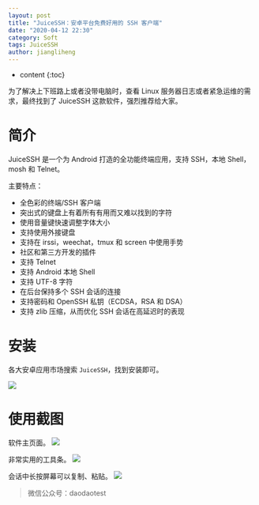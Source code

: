 ```yaml
---
layout: post
title: "JuiceSSH：安卓平台免费好用的 SSH 客户端"
date: "2020-04-12 22:30"
category: Soft
tags: JuiceSSH
author: jiangliheng
---
```

* content
{:toc}

为了解决上下班路上或者没带电脑时，查看 Linux 服务器日志或者紧急运维的需求，最终找到了 JuiceSSH 这款软件，强烈推荐给大家。



# 简介
JuiceSSH 是一个为 Android 打造的全功能终端应用，支持 SSH，本地 Shell，mosh 和 Telnet。

主要特点：
- 全色彩的终端/SSH 客户端
- 突出式的键盘上有着所有有用而又难以找到的字符
- 使用音量键快速调整字体大小
- 支持使用外接键盘
- 支持在 irssi，weechat，tmux 和 screen 中使用手势
- 社区和第三方开发的插件
- 支持 Telnet
- 支持 Android 本地 Shell
- 支持 UTF-8 字符
- 在后台保持多个 SSH 会话的连接
- 支持密码和 OpenSSH 私钥（ECDSA，RSA 和 DSA）
- 支持 zlib 压缩，从而优化 SSH 会话在高延迟时的表现

# 安装

各大安卓应用市场搜索 ```JuiceSSH```，找到安装即可。

![](/assets/images/soft/JuiceSSH/15866909566621.jpg)

# 使用截图

软件主页面。
![](/assets/images/soft/JuiceSSH/15866904443136.jpg)

非常实用的工具条。
![](/assets/images/soft/JuiceSSH/15866904741123.jpg)

会话中长按屏幕可以复制、粘贴。
![](/assets/images/soft/JuiceSSH/15866975551692.jpg)

> 微信公众号：daodaotest

